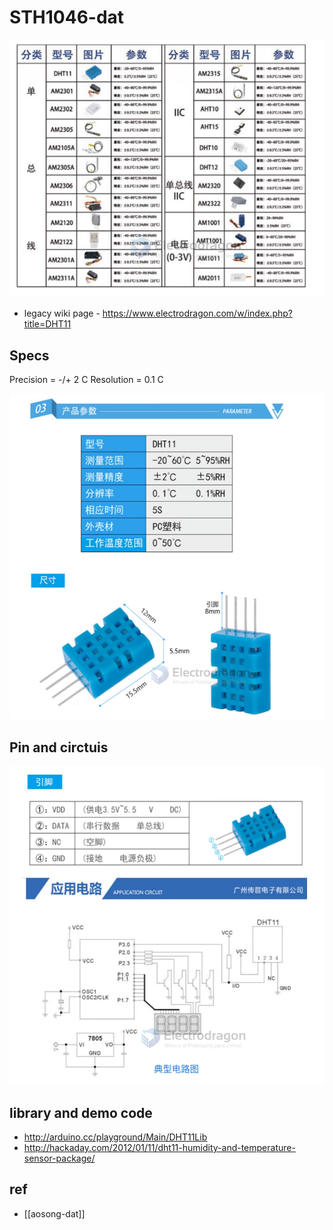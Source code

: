 
# STH1046-dat

![](2024-02-28-16-16-27.png)

- legacy wiki page - https://www.electrodragon.com/w/index.php?title=DHT11



## Specs 

Precision = -/+ 2 C
Resolution = 0.1 C 


![](2024-02-28-16-18-08.png)

## Pin and circtuis 

![](2024-02-28-16-19-49.png)


## library and demo code 
- http://arduino.cc/playground/Main/DHT11Lib
- http://hackaday.com/2012/01/11/dht11-humidity-and-temperature-sensor-package/


## ref 

- [[aosong-dat]]
